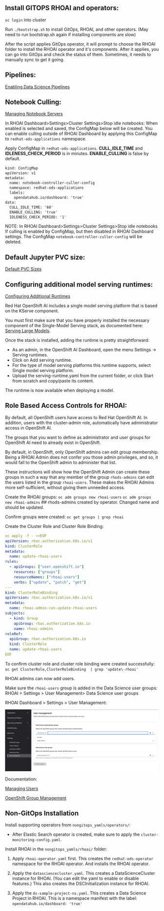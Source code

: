 ## Install GITOPS RHOAI and operators:
`oc login` into cluster

Run `./bootstrap.sh` to install GitOps, RHOAI, and other operators.
(May need to run bootstrap.sh again if installing components are slow)

After the script applies GitOps operator, it will prompt to choose the RHOAI folder to install the RHOAI operator and it's components. After it applies, you can go into GitOps and check the status of them. Sometimes, it needs to manually sync to get it going.

## Pipelines:

[Enabling Data Science Pipelines](https://rh-aiservices-bu.github.io/rhoai-rh1-testdrive/modules/setup/enabling-data-science-pipelines.html)

## Notebook Culling:
[Managing Notebook Servers](https://access.redhat.com/documentation/vi-vn/red_hat_openshift_data_science/1/html/managing_users_and_user_resources/managing_notebook_servers)

In RHOAI Dashboard>Settings>Cluster Settings>Stop idle notebooks:
When enabled is selected and saved, the ConfigMap below will be created. You can enable culling outside of RHOAI Dashboard by applying this ConfigMap to `redhat-ods-applications` namespace.

Apply ConfigMap in `redhat-ods-applications`.
__CULL_IDLE_TIME__ and __IDLENESS_CHECK_PERIOD__ is in minutes. __ENABLE_CULLING__ is false by default.

```
kind: ConfigMap
apiVersion: v1
metadata:
  name: notebook-controller-culler-config
  namespace: redhat-ods-applications
  labels:
    opendatahub.io/dashboard: 'true'
data:
  CULL_IDLE_TIME: '60'
  ENABLE_CULLING: 'true'
  IDLENESS_CHECK_PERIOD: '1'
```

NOTE: In RHOAI Dashboard>Settings>Cluster Settings>Stop idle notebooks
If culling is enabled by ConfigMap, but then disabled in RHOAI Dashboard settings. The ConfigMap `notebook-controller-culler-config` will be deleted. 

## Default Jupyter PVC size:
[Default PVC Sizes](https://access.redhat.com/documentation/vi-vn/red_hat_openshift_data_science/1/html/managing_users_and_user_resources/configuring-the-default-pvc-size-for-your-cluster_user-mgmt)

## Configuring additional model serving runtimes:
[Configuring Additional Runtimes](https://access.redhat.com/documentation/en-us/red_hat_openshift_ai_self-managed/2.6/html/serving_models/serving-small-and-medium-sized-models_model-serving)

Red Hat OpenShift AI includes a single model serving platform that is based on the KServe component.

You must first make sure that you have properly installed the necessary component of the Single-Model Serving stack, as documented here: [Serving Large Models](https://access.redhat.com/documentation/en-us/red_hat_openshift_ai_self-managed/2-latest/html/serving_models/serving-large-models_serving-large-models).

Once the stack is installed, adding the runtime is pretty straightforward:

- As an admin, in the OpenShift AI Dashboard, open the menu Settings -> Serving runtimes.
- Click on Add serving runtime.
- For the type of model serving platforms this runtime supports, select Single model serving platform.
- Upload the serving-runtime.yaml from the current folder, or click Start from scratch and copy/paste its content.

The runtime is now available when deploying a model.

## Role Based Access Controls for RHOAI:
By default, all OpenShift users have access to Red Hat OpenShift AI. In addition, users with the cluster-admin role, automatically have administrator access in OpenShift AI.

The groups that you want to define as administrator and user groups for OpenShift AI need to already exist in OpenShift.

By default, in OpenShift, only OpenShift admins can edit group membership. Being a RHOAI Admin does not confer you those admin privileges, and so, it would fall to the OpenShift admin to administer that list.

These instructions will show how the OpenShift Admin can create these groups in such a way that any member of the group `rhods-admins` can edit the users listed in the group `rhoai-users`. These makes the RHOAI Admins more self-sufficient, without giving them unneeded access.

Create the RHOAI groups:
`oc adm groups new rhoai-users` 
`oc adm groups new rhoai-admins` ## rhods-admins created by operator. Changed name and should be updated.

Confirm groups were created: `oc get groups | grep rhoai`

Create the Cluster Role and Cluster Role Binding:

```yaml
oc apply -f - <<EOF
apiVersion: rbac.authorization.k8s.io/v1
kind: ClusterRole
metadata:
  name: update-rhoai-users
rules:
  - apiGroups: ["user.openshift.io"]
    resources: ["groups"]
    resourceNames: ["rhoai-users"]
    verbs: ["update", "patch", "get"]
---
kind: ClusterRoleBinding
apiVersion: rbac.authorization.k8s.io/v1
metadata:
  name: rhoai-admin-can-update-rhoai-users
subjects:
  - kind: Group
    apiGroup: rbac.authorization.k8s.io
    name: rhoai-admins
roleRef:
  apiGroup: rbac.authorization.k8s.io
  kind: ClusterRole
  name: update-rhoai-users
EOF
```

To confirm cluster role and cluster role binding were created successfully:
`oc get ClusterRole,ClusterRoleBinding  | grep 'update\-rhoai'`

RHOAI admins can now add users.

Make sure the `rhoai-users` group is added in the Data Science user groups: RHOAI > Settings > User Management> Data Science user groups

RHOAI Dashboard > Settings > User Management:

![Add Groups in RHOAI](./readme_images/add_groups_RHOAI.png "Add Groups in RHOAI")

Documentation:

[Managing Users](https://access.redhat.com/documentation/en-us/red_hat_openshift_ai_self-managed/2-latest/html-single/managing_users/index)

[OpenShift Group Management](https://ai-on-openshift.io/odh-rhoai/openshift-group-management/)


## Non-GitOps Installation
Install supporting operators from `nongitops_yamls/operators/`:

* After Elastic Search operator is created, make sure to apply the `cluster-monitoring-config.yaml`.

Install RHOAI in the `nongitops_yamls/rhoai/` folder:

1. Apply `rhoai-operator.yaml` first. 
    This creates the `redhat-ods-operator` namespace for the RHOAI operator.
    And installs the RHOAI operator.

2. Apply the `datasciencecluster.yaml`.
    This creates a DataScienceCluster instance for RHOAI.
    (You can edit the yaml to enable or disable features.)
    This also creates the DSCInitialization instance for RHOAI.

3. Apply the `ds-sample-project-ns.yaml`.
    This creates a Data Science Project in RHOAI.
    This is a namespace manifest with the label: `opendatahub.io/dashboard: 'true'`
